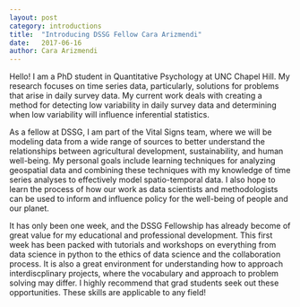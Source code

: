 ```yaml
---
layout: post
category: introductions
title:  "Introducing DSSG Fellow Cara Arizmendi"
date:   2017-06-16
author: Cara Arizmendi
---
```


Hello!  I am a PhD student in Quantitative Psychology at UNC Chapel Hill.  My research focuses on time series data, particularly, solutions for problems that arise in daily survey data.  My current work deals with creating a method for detecting low variability in daily survey data and determining when low variability will influence inferential statistics.

As a fellow at DSSG, I am part of the Vital Signs team, where we will be modeling data from a wide range of sources to better understand the relationships between agricultural development, sustainability, and human well-being.  My personal goals include learning techniques for analyzing geospatial data and combining these techniques with my knowledge of time series analyses to effectively model spatio-temporal data.  I also hope to learn the process of how our work as data scientists and methodologists can be used to inform and influence policy for the well-being of people and our planet.

It has only been one week, and the DSSG Fellowship has already become of great value for my educational and professional development.  This first week has been packed with tutorials and workshops on everything from data science in python to the ethics of data science and the collaboration process.  It is also a great environment for understanding how to approach interdiscplinary projects, where the vocabulary and approach to problem solving may differ.  I highly recommend that grad students seek out these opportunities. These skills are applicable to any field!
